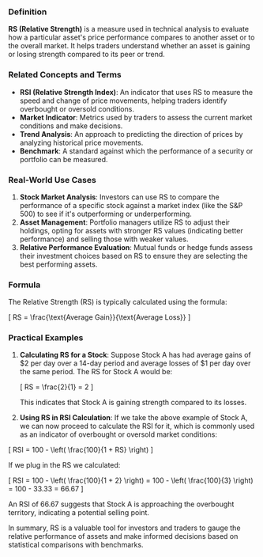 ### Definition
**RS (Relative Strength)** is a measure used in technical analysis to evaluate how a particular asset's price performance compares to another asset or to the overall market. It helps traders understand whether an asset is gaining or losing strength compared to its peer or trend.

### Related Concepts and Terms
- **RSI (Relative Strength Index)**: An indicator that uses RS to measure the speed and change of price movements, helping traders identify overbought or oversold conditions.
- **Market Indicator**: Metrics used by traders to assess the current market conditions and make decisions.
- **Trend Analysis**: An approach to predicting the direction of prices by analyzing historical price movements.
- **Benchmark**: A standard against which the performance of a security or portfolio can be measured.

### Real-World Use Cases
1. **Stock Market Analysis**: Investors can use RS to compare the performance of a specific stock against a market index (like the S&P 500) to see if it's outperforming or underperforming.
2. **Asset Management**: Portfolio managers utilize RS to adjust their holdings, opting for assets with stronger RS values (indicating better performance) and selling those with weaker values.
3. **Relative Performance Evaluation**: Mutual funds or hedge funds assess their investment choices based on RS to ensure they are selecting the best performing assets.

### Formula
The Relative Strength (RS) is typically calculated using the formula:

\[
RS = \frac{\text{Average Gain}}{\text{Average Loss}}
\]

### Practical Examples
1. **Calculating RS for a Stock**: Suppose Stock A has had average gains of $2 per day over a 14-day period and average losses of $1 per day over the same period. The RS for Stock A would be:

   \[
   RS = \frac{2}{1} = 2
   \]

   This indicates that Stock A is gaining strength compared to its losses.

2. **Using RS in RSI Calculation**: If we take the above example of Stock A, we can now proceed to calculate the RSI for it, which is commonly used as an indicator of overbought or oversold market conditions:

\[
RSI = 100 - \left( \frac{100}{1 + RS} \right)
\]

If we plug in the RS we calculated:

\[
RSI = 100 - \left( \frac{100}{1 + 2} \right) = 100 - \left( \frac{100}{3} \right) = 100 - 33.33 = 66.67
\]

An RSI of 66.67 suggests that Stock A is approaching the overbought territory, indicating a potential selling point.

In summary, RS is a valuable tool for investors and traders to gauge the relative performance of assets and make informed decisions based on statistical comparisons with benchmarks.